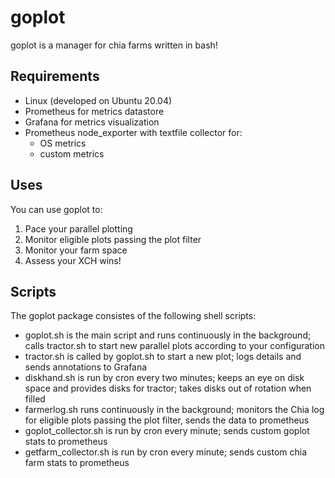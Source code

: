 goplot
=========

goplot is a manager for chia farms written in bash!

Requirements
------------

- Linux (developed on Ubuntu 20.04)
- Prometheus for metrics datastore
- Grafana for metrics visualization
- Prometheus node_exporter with textfile collector for:
   - OS metrics
   - custom metrics

Uses
------------

You can use goplot to:

  1. Pace your parallel plotting
  2. Monitor eligible plots passing the plot filter
  3. Monitor your farm space
  4. Assess your XCH wins!

Scripts
------------

The goplot package consistes of the following shell scripts:

- goplot.sh is the main script and runs continuously in the background; calls tractor.sh to start new parallel plots according to your configuration
- tractor.sh is called by goplot.sh to start a new plot; logs details and sends annotations to Grafana
- diskhand.sh is run by cron every two minutes; keeps an eye on disk space and provides disks for tractor; takes disks out of rotation when filled
- farmerlog.sh runs continuously in the background; monitors the Chia log for eligible plots passing the plot filter, sends the data to prometheus
- goplot_collector.sh is run by cron every minute; sends custom goplot stats to prometheus
- getfarm_collector.sh is run by cron every minute; sends custom chia farm stats to prometheus
